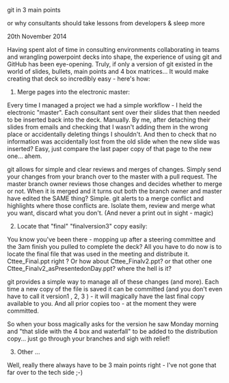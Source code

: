 git in 3 main points

or why consultants should take lessons from developers & sleep more

20th November 2014

Having spent alot of time in consulting environments collaborating in teams and wrangling powerpoint decks into shape, the experience of using git and GitHub has been eye-opening. Truly, if only a version of git existed in the world of slides, bullets, main points and 4 box matrices... It would make creating that deck so incredibly easy - here's how:

1. Merge pages into the electronic master:

Every time I managed a project we had a simple workflow - I held the electronic "master". Each consultant sent over their slides that then needed to be inserted back into the deck. Manually. By me, after detaching their slides from emails and checking that I wasn't adding them in the wrong place or accidentally deleting things I shouldn't. And then to check that no information was accidentally lost from the old slide when the new slide was inserted? Easy, just compare the last paper copy of that page to the new one... ahem.

git allows for simple and clear reviews and merges of changes. Simply send your changes from your branch over to the master with a pull request. The master branch owner reviews those changes and decides whether to merge or not. When it is merged and it turns out both the branch owner and master have edited the SAME thing? Simple. git alerts to a merge conflict and highlights where those conflicts are. Isolate them, review and merge what you want, discard what you don't. (And never a print out in sight - magic)

2. Locate that "final" "finalversion3" copy easily:

You know you've been there - mopping up after a steering committee and the 3am finish you pulled to complete the deck? All you have to do now is to locate the final file that was used in the meeting and distribute it. Cttee_Final.ppt right ? Or how about Cttee_Finalv2.ppt? or that other one Cttee_Finalv2_asPresentedonDay.ppt? where the hell is it?

git provides a simple way to manage all of these changes (and more). Each time a new copy of the file is saved it can be committed (and you don't even have to call it version1 , 2, 3 ) - it will magically have the last final copy available to you. And all prior copies too - at the moment they were committed.

So when your boss magically asks for the version he saw Monday morning and "that slide with the 4 box and waterfall" to be added to the distribution copy... just go through your branches and sigh with relief!

3. Other ...

Well, really there always have to be 3 main points right - I've not gone that far over to the tech side ;-)

